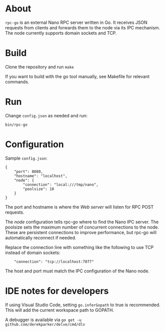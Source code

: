 # About

`rpc-go` is an external Nano RPC server written in Go. It receives JSON requests from clients and forwards them to the node via its IPC mechanism. The node currently supports domain sockets and TCP.

# Build

Clone the repository and run `make`

If you want to build with the go tool manually, see Makefile for relevant commands.

# Run
Change `config.json` as needed and run:

```
bin/rpc-go
```

# Configuration

Sample `config.json`:

```
{
	"port": 8080,
	"hostname": "localhost",
	"node": {
		"connection": "local:///tmp/nano",
		"poolsize": 10
	}
}
```

The port and hostname is where the *Web server* will listen for RPC POST requests.

The *node* configuration tells rpc-go where to find the Nano IPC server. The poolsize sets the maximum number of concurrent connections to the node. These are persistent connections to improve performance, but rpc-go will automatically reconnect if needed.

Replace the connection line with something like the following to use TCP instead of domain sockets:

```
    "connection": "tcp://localhost:7077"
```

The host and port must match the IPC configuration of the Nano node.

# IDE notes for developers

If using Visual Studio Code, setting `go.inferGopath` to true is recommended. This will add the current workspace path to GOPATH.

A debugger is available via `go get -u github.com/derekparker/delve/cmd/dlv`